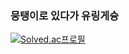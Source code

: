 ### 뭉탱이로 있다가 유링게슝

[![Solved.ac프로필](http://mazassumnida.wtf/api/v2/generate_badge?boj=mungtaeng2)](https://solved.ac/mungtaeng2)  
